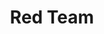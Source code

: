 ---
title: Red Team
layout: category
permalink: /categories/red-team/
taxonomy: "Red-Team"
author_profile: true
---
